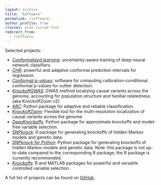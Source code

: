 ```yaml
---
layout: archive
title: "Software"
permalink: /software/
author_profile: true
classes: wide custom-font
redirect_from:
  - /software
---
```



Selected projects:

- [*Conformalized learning*](https://github.com/bat-sheva/conformal-learning): uncertainty-aware training of deep neural network classifiers.
- [*CHR*](https://github.com/msesia/chr): powerful and adaptive conformal prediction intervals for regression.
- [*Conformal p-values*](https://github.com/msesia/conditional-conformal-pvalues): software for computing calibration-conditional conformal p-values for outlier detection.
- [*KnockoffGWAS*](https://msesia.github.io/knockoffgwas/): GWAS method localizing causal variants across the genome, accounting for population structure and familial relatedness (aka KnockoffZoom v2).
- [*ARC*](https://github.com/msesia/arc): Python package for adaptive and reliable classification.
- [*KnockoffZoom*](https://msesia.github.io/knockoffzoom/): Flexible tool for the multi-resolution localization of causal variants across the genome.
- [*DeepKnockoffs*](https://github.com/msesia/DeepKnockoffs): Python package for approximate knockoffs and model-free variable selection.
- [*SNPknock*](https://msesia.github.io/snpknock/): R package for generating knockoffs of hidden Markov models and genetic data. 
- [*SNPknock for Python*](https://github.com/msesia/snpknock-python): Python package for generating knockoffs of hidden Markov models and genetic data. Note: this package is not up-to-date compared to the corresponding R package; the R package is currently recommended.
- [*Knockoffs*](https://web.stanford.edu/group/candes/knockoffs/): R and MATLAB packages for powerful and versatile controlled variable selection.

A full list of projects can be found on [GitHub](https://github.com/msesia).